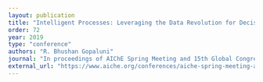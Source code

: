 ```yaml
---
layout: publication
title: "Intelligent Processes: Leveraging the Data Revolution for Decision and Control"
order: 72
year: 2019
type: "conference"
authors: "R. Bhushan Gopaluni"
journal: "In proceedings of AIChE Spring Meeting and 15th Global Congress on Process Safety"
external_url: "https://www.aiche.org/conferences/aiche-spring-meeting-and-global-congress-on-process-safety/2019/proceeding/paper/intelligent-processes-leveraging-data-revolution-decision-and-control"
---
```

